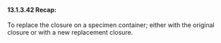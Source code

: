 #### 13.1.3.42 Recap: 

To replace the closure on a specimen container; either with the original closure or with a new replacement closure.
